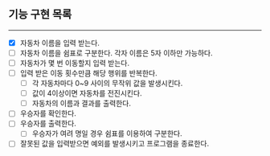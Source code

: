 ## 기능 구현 목록
***
- [x] 자동차 이름을 입력 받는다.
- [ ] 자동차 이름을 쉼표로 구분한다. 각자 이름은 5자 이하만 가능하다.
- [ ] 자동차가 몇 번 이동할지 입력 받는다.
- [ ] 입력 받은 이동 횟수만큼 해당 행위를 반복한다.
  - [ ] 각 자동차마다 0~9 사이의 무작위 값을 발생시킨다.
  - [ ] 값이 4이상이면 자동차를 전진시킨다.
  - [ ] 자동차의 이름과 결과를 출력한다.
- [ ] 우승자를 확인한다.
- [ ] 우승자를 출력한다.
  - [ ] 우승자가 여려 명일 경우 쉼표를 이용하여 구분한다. 
- [ ] 잘못된 값을 입력받으면 예외를 발생시키고 프로그램을 종료한다.
